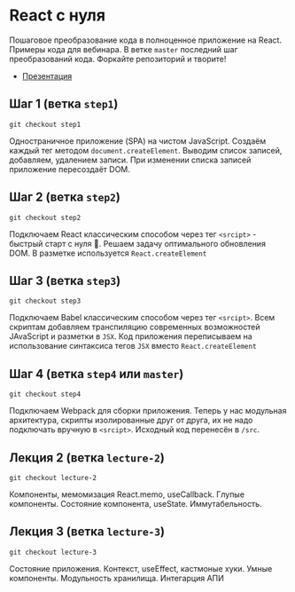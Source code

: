 # React с нуля

Пошаговое преобразование кода в полноценное приложение на React.
Примеры кода для вебинара. В ветке `master` последний шаг преобразований кода.
Форкайте репозиторий и творите!

- [Презентация](https://www.figma.com/proto/Wlno4o4ZuAFhsavUdCMsJh/React-%D1%81-%D0%BD%D1%83%D0%BB%D1%8F-%D0%92%D0%B5%D0%B1%D0%B8%D0%BD%D0%B0%D1%80-ylab.io?page-id=0%3A1&node-id=1%3A3&viewport=257%2C246%2C0.2668256163597107&scaling=min-zoom&hotspot-hints=0)

## Шаг 1 (ветка `step1`)

```git checkout step1```

Одностраничное приложение (SPA) на чистом JavaScript. Создаём каждый тег методом `document.createElement`.
Выводим список записей, добавляем, удалением записи. При изменении списка записей приложение
пересоздаёт DOM.

## Шаг 2 (ветка `step2`)

```git checkout step2```

Подключаем React классическим способом через тег `<srcipt>` - быстрый старт с нуля 🙂.
Решаем задачу оптимального обновления DOM. В разметке используется `React.createElement`

## Шаг 3 (ветка `step3`)

```git checkout step3```

Подключаем Babel классическим способом через тег `<srcipt>`. Всем скриптам добавляем транспиляцию
современных возможностей JAvaScript и разметки в `JSX`. Код приложения переписываем на использование
синтаксиса тегов `JSX` вместо `React.createElement`

## Шаг 4 (ветка `step4` или `master`)

```git checkout step4```

Подключаем Webpack для сборки приложения. Теперь у нас модульная архитектура, скрипты изолированные
друг от друга, их не надо подключать вручную в `<srcipt>`. Исходный код перенесён в `/src`.

## Лекция 2 (ветка `lecture-2`)

```git checkout lecture-2```

Компоненты, мемомизация React.memo, useCallback. Глупые компоненты. Состояние компонента, useState.
Иммутабельность.


## Лекция 3 (ветка `lecture-3`)

```git checkout lecture-3```

Состояние приложения. Контекст, useEffect, кастмоные хуки. Умные компоненты. Модульность хранилища.
Интегарция АПИ
